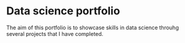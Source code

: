# Data science portfolio
The aim of this portfolio is to showcase skills in data science throuhg several projects that I have completed.
